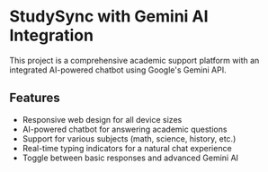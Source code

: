 # StudySync with Gemini AI Integration

This project is a comprehensive academic support platform with an integrated AI-powered chatbot using Google's Gemini API.

## Features

- Responsive web design for all device sizes
- AI-powered chatbot for answering academic questions
- Support for various subjects (math, science, history, etc.)
- Real-time typing indicators for a natural chat experience
- Toggle between basic responses and advanced Gemini AI

